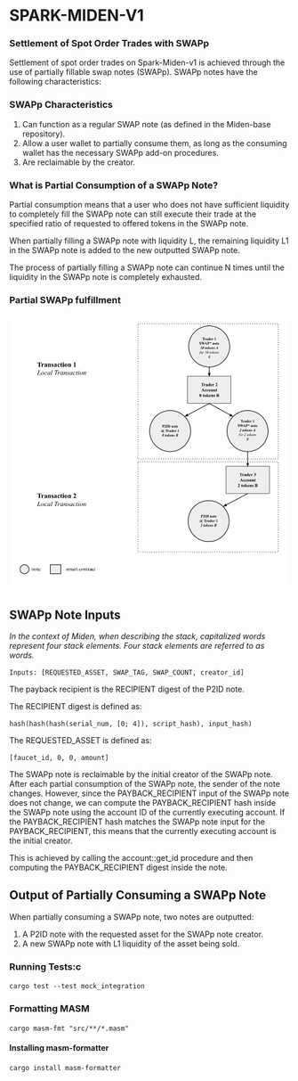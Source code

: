 
# SPARK-MIDEN-V1

### Settlement of Spot Order Trades with SWAPp

Settlement of spot order trades on Spark-Miden-v1 is achieved through the use of partially fillable swap notes (SWAPp). SWAPp notes have the following characteristics:

### SWAPp Characteristics
1. Can function as a regular SWAP note (as defined in the Miden-base repository).
2. Allow a user wallet to partially consume them, as long as the consuming wallet has the necessary SWAPp add-on procedures.
3. Are reclaimable by the creator.

### What is Partial Consumption of a SWAPp Note?

Partial consumption means that a user who does not have sufficient liquidity to completely fill the SWAPp note can still execute their trade at the specified ratio of requested to offered tokens in the SWAPp note. 

When partially filling a SWAPp note with liquidity L, the remaining liquidity L1 in the SWAPp note is added to the new outputted SWAPp note.

The process of partially filling a SWAPp note can continue N times until the liquidity in the SWAPp note is completely exhausted.

### Partial SWAPp fulfillment
![alt text](./docs/PartialFillSWAPp.svg)

## SWAPp Note Inputs


*In the context of Miden, when describing the stack, capitalized words represent four stack elements. Four stack elements are referred to as words.*
```
Inputs: [REQUESTED_ASSET, SWAP_TAG, SWAP_COUNT, creator_id]
```

The payback recipient is the RECIPIENT digest of the P2ID note.

The RECIPIENT digest is defined as:

```
hash(hash(hash(serial_num, [0; 4]), script_hash), input_hash)
```

The REQUESTED_ASSET is defined as:
```
[faucet_id, 0, 0, amount]
```

The SWAPp note is reclaimable by the initial creator of the SWAPp note. After each partial consumption of the SWAPp note, the sender of the note changes. However, since the PAYBACK_RECIPIENT input of the SWAPp note does not change, we can compute the PAYBACK_RECIPIENT hash inside the SWAPp note using the account ID of the currently executing account. If the PAYBACK_RECIPIENT hash matches the SWAPp note input for the PAYBACK_RECIPIENT, this means that the currently executing account is the initial creator.

This is achieved by calling the account::get_id procedure and then computing the PAYBACK_RECIPIENT digest inside the note.

## Output of Partially Consuming a SWAPp Note

When partially consuming a SWAPp note, two notes are outputted:
1. A P2ID note with the requested asset for the SWAPp note creator.
2. A new SWAPp note with L1 liquidity of the asset being sold.

### Running Tests:c
```
cargo test --test mock_integration
```

### Formatting MASM
```
cargo masm-fmt "src/**/*.masm"
```

#### Installing masm-formatter
```
cargo install masm-formatter
```
